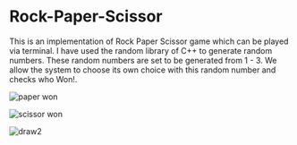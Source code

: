 # Rock-Paper-Scissor
This is an implementation of Rock Paper Scissor game which can be played via terminal.
I have used the random library of C++ to generate random numbers.
These random numbers are set to be generated from 1 - 3.
We allow the system to choose its own choice with this random number and checks who Won!.

![paper won](https://github.com/user-attachments/assets/2d4cadb2-bb25-4dc1-a2aa-0ba44756eee9)

![scissor won](https://github.com/user-attachments/assets/c4d89680-775f-4782-adbf-e0b6a78eb504)


![draw2](https://github.com/user-attachments/assets/7dd117b0-fb23-435b-86a4-0e80e098ec94)
